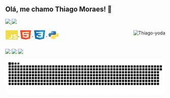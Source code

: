 ## Olá, me chamo Thiago Moraes! 🌱
<div>
  <a href="https://github.com/thimoraes">
  <img height="160em" src="https://github-readme-stats.vercel.app/api?username=thimoraes&show_icons=true&theme=dark&include_all_commits=true&count_private=true"/>
  <img height="160em" src="https://github-readme-stats.vercel.app/api/top-langs/?username=thimoraes&layout=compact&langs_count=7&theme=dark"/>
</div>
  
 <div style="display: inline_block"><br>
  <img align="center" alt="Thiago-Js" height="30" width="40" src="https://raw.githubusercontent.com/devicons/devicon/master/icons/javascript/javascript-plain.svg">
  <img align="center" alt="Thiago-HTML" height="30" width="40" src="https://raw.githubusercontent.com/devicons/devicon/master/icons/html5/html5-original.svg">
  <img align="center" alt="Thiago-CSS" height="30" width="40" src="https://raw.githubusercontent.com/devicons/devicon/master/icons/css3/css3-original.svg">
  <img align="center" alt="Thiago-Python" height="30" width="40" src="https://raw.githubusercontent.com/devicons/devicon/master/icons/python/python-original.svg">
  <img align="right" alt="Thiago-yoda" src="https://media.discordapp.net/attachments/776534731654823961/880184855734931516/ezgif-6-6ebfcc5838dd.gif?width=443&height=443">
</div>
  
##
  
<div> 
  <a href="https://instagram.com/mthiagomoraes" target="_blank"><img src="https://img.shields.io/badge/-Instagram-%23E4405F?style=for-the-badge&logo=instagram&logoColor=white" target="_blank"></a>
  <a href = "mailto:moraeszthiago@gmail.com"><img src="https://img.shields.io/badge/-Gmail-%23333?style=for-the-badge&logo=gmail&logoColor=white" target="_blank"></a>
  <a href="https://www.linkedin.com/in/thiago-moraes-b6961a1a9/" target="_blank"><img src="https://img.shields.io/badge/-LinkedIn-%230077B5?style=for-the-badge&logo=linkedin&logoColor=white" target="_blank"></a>   
</div>

![Snake animation](https://github.com/thimoraes/thimoraes/blob/output/github-contribution-grid-snake.svg)
